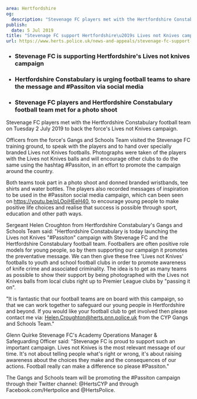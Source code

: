 ```yaml
area: Hertfordshire
og:
  description: "Stevenage FC players met with the Hertfordshire Constabulary football team on Tuesday 2 July 2019 to back the force\u2019s Lives not Knives campaign."
publish:
  date: 5 Jul 2019
title: "Stevenage FC support Hertfordshire\u2019s Lives not Knives campaign"
url: https://www.herts.police.uk/news-and-appeals/stevenage-fc-support-hertfordshires-lives-not-knives-campaign-447
```

* ### Stevenage FC is supporting Hertfordshire's Lives not knives campaign

 * ### Hertfordshire Constabulary is urging football teams to share the message and #Passiton via social media

 * ### Stevenage FC players and Hertfordshire Constabulary football team met for a photo shoot

Stevenage FC players met with the Hertfordshire Constabulary football team on Tuesday 2 July 2019 to back the force's Lives not Knives campaign.

Officers from the force's Gangs and Schools Team visited the Stevenage FC training ground, to speak with the players and to hand over specially branded Lives not Knives footballs. Photographs were taken of the players with the Lives not Knives balls and will encourage other clubs to do the same using the hashtag #Passiton, in an effort to promote the campaign around the country.

Both teams took part in a photo shoot and donned branded wristbands, tee shirts and water bottles. The players also recorded messages of inspiration to be used in the #Passiton social media campaign, which can been seen on https://youtu.be/pLOoiHEeH40, to encourage young people to make positive life choices and realise that success is possible through sport, education and other path ways.

Sergeant Helen Croughton from Hertfordshire Constabulary's Gangs and Schools Team said: "Hertfordshire Constabulary is today launching the Lives not Knives "#Passiton" campaign with Stevenage FC and the Hertfordshire Constabulary football team. Footballers are often positive role models for young people, so by them supporting our campaign it promotes the preventative message. We can then give these free 'Lives not Knives' footballs to youth and school football clubs in order to promote awareness of knife crime and associated criminality. The idea is to get as many teams as possible to show their support by being photographed with the Lives not Knives balls from local clubs right up to Premier League clubs by "passing it on".

"It is fantastic that our football teams are on board with this campaign, so that we can work together to safeguard our young people in Hertfordshire and beyond. If you would like your football club to get involved then please contact me via: Helen.Croughton@herts.pnn.police.uk from the CYP Gangs and Schools Team."

Glenn Quirke Stevenage FC's Academy Operations Manager & Safeguarding Officer said: "Stevenage FC is proud to support such an important campaign. Lives not Knives is the most relevant message of our time. It's not about telling people what's right or wrong, it's about raising awareness about the choices they make and the consequences of our actions. Football really can make a difference so please #Passiton."

The Gangs and Schools team will be promoting the #Passiton campaign through their Twitter channel: @HertsCYP and through Facebook.com/Hertpolice and @HertsPolice.
